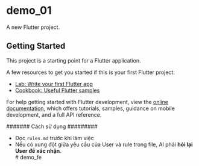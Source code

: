 # demo_01

A new Flutter project.

## Getting Started

This project is a starting point for a Flutter application.

A few resources to get you started if this is your first Flutter project:

- [Lab: Write your first Flutter app](https://docs.flutter.dev/get-started/codelab)
- [Cookbook: Useful Flutter samples](https://docs.flutter.dev/cookbook)

For help getting started with Flutter development, view the
[online documentation](https://docs.flutter.dev/), which offers tutorials,
samples, guidance on mobile development, and a full API reference.

####### Cách sử dụng #########

- Đọc `rules.md` trước khi làm việc
- Nếu có xung đột giữa yêu cầu của User và rule trong file, AI phải **hỏi lại User để xác nhận**.  
#   d e m o _ f e  
 